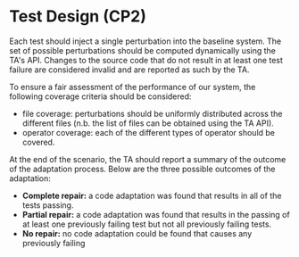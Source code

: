 # Test Design (CP2)

Each test should inject a single perturbation into the baseline system.
The set of possible perturbations should be computed dynamically using the
TA's API. Changes to the source code that do not result in at least one test
failure are considered invalid and are reported as such by the TA.

To ensure a fair assessment of the performance of our system, the following
coverage criteria should be considered:

* file coverage: perturbations should be uniformly distributed across the
    different files (n.b. the list of files can be obtained using the TA API).
* operator coverage: each of the different types of operator should be
    covered.

At the end of the scenario, the TA should report a summary of the outcome of
the adaptation process. Below are the three possible outcomes of the
adaptation:

* **Complete repair:** a code adaptation was found that results in all of the
    tests passing.
* **Partial repair:** a code adaptation was found that results in the passing
    of at least one previously failing test but not all previously failing
    tests.
* **No repair:** no code adaptation could be found that causes any previously
    failing 

